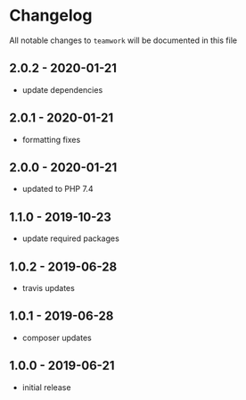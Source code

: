 # Changelog

All notable changes to `teamwork` will be documented in this file

## 2.0.2 - 2020-01-21
- update dependencies

## 2.0.1 - 2020-01-21
- formatting fixes

## 2.0.0 - 2020-01-21
- updated to PHP 7.4

## 1.1.0 - 2019-10-23
- update required packages

## 1.0.2 - 2019-06-28
- travis updates

## 1.0.1 - 2019-06-28
- composer updates

## 1.0.0 - 2019-06-21
- initial release
